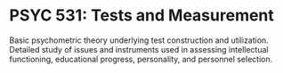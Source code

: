 # PSYC 531: Tests and Measurement

Basic psychometric theory underlying test construction and utilization. Detailed study of issues and instruments used in assessing intellectual functioning, educational progress, personality, and personnel selection.